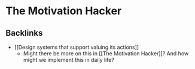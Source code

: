 # The Motivation Hacker

## Backlinks
* [[Design systems that support valuing its actions]]
	* Might there be more on this in [[The Motivation Hacker]]? And how might we implement this in daily life?

<!-- {BearID:BA8E2BC5-1CB3-421D-86BE-F833FF7DA957-65101-000016ABECEC4E83} -->
